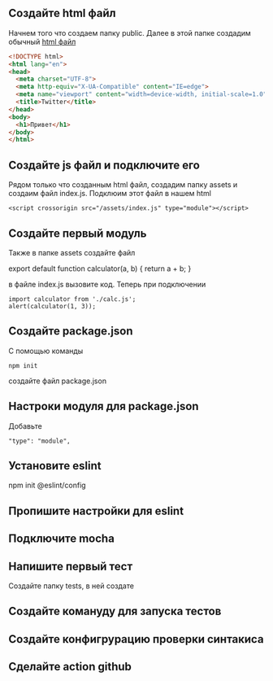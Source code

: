## Создайте html файл
Начнем того что создаем папку public. Далее в этой папке создадим обычный [html файл](https://github.com/burtovoy/template/blob/master/public/index.html)
```html
<!DOCTYPE html>
<html lang="en">
<head>
  <meta charset="UTF-8">
  <meta http-equiv="X-UA-Compatible" content="IE=edge">
  <meta name="viewport" content="width=device-width, initial-scale=1.0">
  <title>Twitter</title>
</head>
<body>
  <h1>Привет</h1>
</body>
</html>
```

## Создайте js файл и подключите его
Рядом только что созданным html файл, создадим папку assets и создаим файл index.js. Подклюим этот файл в нашем html

```
<script crossorigin src="/assets/index.js" type="module"></script>
```

## Создайте первый модуль 
Также в папке assets создайте файл 

export default function calculator(a, b) {
  return a + b;
}

в файле index.js вызовите код. Теперь при подключении 
```
import calculator from './calc.js';
alert(calculator(1, 3));
```

## Создайте package.json
С помощью команды
```
npm init 
```
создайте файл package.json

## Настроки модуля для package.json
Добавьте 
```
"type": "module",
```

## Установите eslint 
npm init @eslint/config
## Пропишите настройки для eslint 
## Подключите mocha 
## Напишите первый тест 
Создайте папку tests, в ней создате 
## Создайте комануду для запуска тестов
## Создайте конфигрурацию проверки синтакиса 
## Сделайте action github
